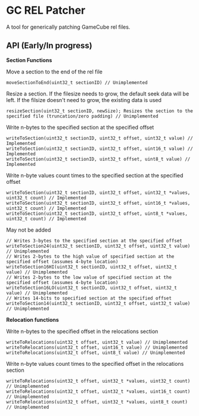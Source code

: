 # GC REL Patcher
A tool for generically patching GameCube rel files.

## API (Early/In progress)

**Section Functions**

Move a section to the end of the rel file

    moveSectionToEnd(uint32_t sectionID) // Unimplemented

Resize a section. If the filesize needs to grow, the default seek data will be left. If the filsize doesn't need to grow, the existing data is used

    resizeSection(uint32_t sectionID, newSize); Resizes the section to the specified file (truncation/zero padding) // Unimplemented
    
Write n-bytes to the specified section at the specified offset
    
    writeToSection(uint32_t sectionID, uint32_t offset, uint32_t value) // Implemented
    writeToSection(uint32_t sectionID, uint32_t offset, uint16_t value) // Implemented
    writeToSection(uint32_t sectionID, uint32_t offset, uint8_t value) // Implemented

Write n-byte values count times to the specified section at the specified offset
    
    writeToSection(uint32_t sectionID, uint32_t offset, uint32_t *values, uint32_t count) // Implemented
    writeToSection(uint32_t sectionID, uint32_t offset, uint16_t *values, uint32_t count) // Implemented
    writeToSection(uint32_t sectionID, uint32_t offset, uint8_t *values, uint32_t count) // Implemented

May not be added

    // Writes 3-bytes to the specified section at the specified offset
    writeToSection24(uint32_t sectionID, uint32_t offset, uint32_t value) // Unimplemented
    // Writes 2-bytes to the high value of specified section at the specified offset (assumes 4-byte location)
    writeToSection16HI(uint32_t sectionID, uint32_t offset, uint32_t value) // Unimplemented
    // Writes 2-bytes to the low value of specified section at the specified offset (assumes 4-byte location)
    writeToSection16LO(uint32_t sectionID, uint32_t offset, uint32_t value) // Unimplemented
    // Writes 14-bits to specified section at the specified offset
    writeToSection14(uint32_t sectionID, uint32_t offset, uint32_t value) // Unimplemented


**Relocation functions**

Write n-bytes to the specified offset in the relocations section

    writeToRelocations(uint32_t offset, uint32_t value) // Unimplemented
    writeToRelocations(uint32_t offset, uint16_t value) // Unimplemented
    writeToRelocations(uint32_t offset, uint8_t value) // Unimplemented

Write n-byte values count times to the specified offset in the relocations section

    writeToRelocations(uint32_t offset, uint32_t *values, uint32_t count) // Unimplemented
    writeToRelocations(uint32_t offset, uint32_t *values, uint16_t count) // Unimplemented
    writeToRelocations(uint32_t offset, uint32_t *values, uint8_t count) // Unimplemented